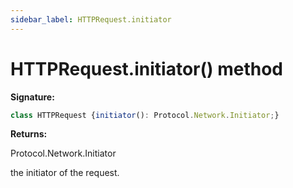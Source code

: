 ```yaml
---
sidebar_label: HTTPRequest.initiator
---
```

# HTTPRequest.initiator() method

**Signature:**

```typescript
class HTTPRequest {initiator(): Protocol.Network.Initiator;}
```
**Returns:**

Protocol.Network.Initiator

the initiator of the request.

